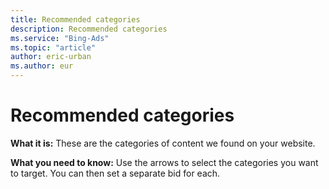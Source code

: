 ```yaml
---
title: Recommended categories
description: Recommended categories
ms.service: "Bing-Ads"
ms.topic: "article"
author: eric-urban
ms.author: eur
---
```


# Recommended categories

**What it is:** These are the categories of content we found on your website.

**What you need to know:** Use the arrows to select the categories you want to target. You can then set a separate bid for each.


